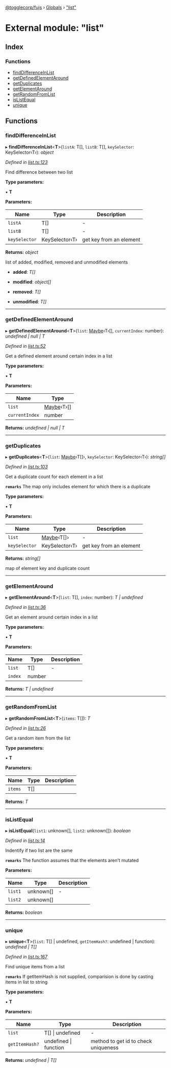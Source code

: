 [@togglecorp/fujs](../README.md) › [Globals](../globals.md) › ["list"](_list_.md)

# External module: "list"

## Index

### Functions

* [findDifferenceInList](_list_.md#finddifferenceinlist)
* [getDefinedElementAround](_list_.md#getdefinedelementaround)
* [getDuplicates](_list_.md#getduplicates)
* [getElementAround](_list_.md#getelementaround)
* [getRandomFromList](_list_.md#getrandomfromlist)
* [isListEqual](_list_.md#islistequal)
* [unique](_list_.md#unique)

## Functions

###  findDifferenceInList

▸ **findDifferenceInList**<**T**>(`listA`: T[], `listB`: T[], `keySelector`: KeySelector‹T›): *object*

*Defined in [list.ts:123](https://github.com/toggle-corp/fujs/blob/8801a55/src/list.ts#L123)*

Find difference between two list

**Type parameters:**

▪ **T**

**Parameters:**

Name | Type | Description |
------ | ------ | ------ |
`listA` | T[] | - |
`listB` | T[] | - |
`keySelector` | KeySelector‹T› | get key from an element  |

**Returns:** *object*

list of added, modified, removed and unmodified elements

* **added**: *T[]*

* **modified**: *object[]*

* **removed**: *T[]*

* **unmodified**: *T[]*

___

###  getDefinedElementAround

▸ **getDefinedElementAround**<**T**>(`list`: [Maybe](_declarations_.md#maybe)‹T›[], `currentIndex`: number): *undefined | null | T*

*Defined in [list.ts:52](https://github.com/toggle-corp/fujs/blob/8801a55/src/list.ts#L52)*

Get a defined element around certain index in a list

**Type parameters:**

▪ **T**

**Parameters:**

Name | Type |
------ | ------ |
`list` | [Maybe](_declarations_.md#maybe)‹T›[] |
`currentIndex` | number |

**Returns:** *undefined | null | T*

___

###  getDuplicates

▸ **getDuplicates**<**T**>(`list`: [Maybe](_declarations_.md#maybe)‹T[]›, `keySelector`: KeySelector‹T›): *string[]*

*Defined in [list.ts:103](https://github.com/toggle-corp/fujs/blob/8801a55/src/list.ts#L103)*

Get a duplicate count for each element in a list

**`remarks`** 
The map only includes element for which there is a duplicate

**Type parameters:**

▪ **T**

**Parameters:**

Name | Type | Description |
------ | ------ | ------ |
`list` | [Maybe](_declarations_.md#maybe)‹T[]› | - |
`keySelector` | KeySelector‹T› | get key from an element  |

**Returns:** *string[]*

map of element key and duplicate count

___

###  getElementAround

▸ **getElementAround**<**T**>(`list`: T[], `index`: number): *T | undefined*

*Defined in [list.ts:36](https://github.com/toggle-corp/fujs/blob/8801a55/src/list.ts#L36)*

Get an element around certain index in a list

**Type parameters:**

▪ **T**

**Parameters:**

Name | Type | Description |
------ | ------ | ------ |
`list` | T[] | - |
`index` | number |   |

**Returns:** *T | undefined*

___

###  getRandomFromList

▸ **getRandomFromList**<**T**>(`items`: T[]): *T*

*Defined in [list.ts:26](https://github.com/toggle-corp/fujs/blob/8801a55/src/list.ts#L26)*

Get a random item from the list

**Type parameters:**

▪ **T**

**Parameters:**

Name | Type | Description |
------ | ------ | ------ |
`items` | T[] |   |

**Returns:** *T*

___

###  isListEqual

▸ **isListEqual**(`list1`: unknown[], `list2`: unknown[]): *boolean*

*Defined in [list.ts:14](https://github.com/toggle-corp/fujs/blob/8801a55/src/list.ts#L14)*

Indentify if two list are the same

**`remarks`** 
The function assumes that the elements aren't mutated

**Parameters:**

Name | Type | Description |
------ | ------ | ------ |
`list1` | unknown[] | - |
`list2` | unknown[] |   |

**Returns:** *boolean*

___

###  unique

▸ **unique**<**T**>(`list`: T[] | undefined, `getItemHash?`: undefined | function): *undefined | T[]*

*Defined in [list.ts:167](https://github.com/toggle-corp/fujs/blob/8801a55/src/list.ts#L167)*

Find unique items from a list

**`remarks`** 
If getItemHash is not supplied, comparision is done by casting items in list
to string

**Type parameters:**

▪ **T**

**Parameters:**

Name | Type | Description |
------ | ------ | ------ |
`list` | T[] &#124; undefined | - |
`getItemHash?` | undefined &#124; function | method to get id to check uniqueness  |

**Returns:** *undefined | T[]*
